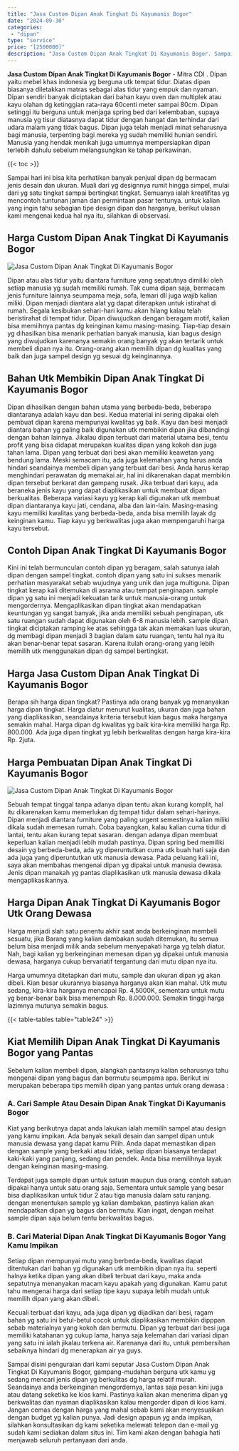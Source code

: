 ```yaml
---
title: "Jasa Custom Dipan Anak Tingkat Di Kayumanis Bogor"
date: "2024-09-30"
categories:
 - "dipan"
type: "service"
price: "[2500000]"
description: "Jasa Custom Dipan Anak Tingkat Di Kayumanis Bogor. Sampai disini penguraian dari kami seputar Jasa Custom Dipan Anak Tingkat Di Kayumanis Bogor, gampang-muda..."
---
```


**Jasa Custom Dipan Anak Tingkat Di Kayumanis Bogor** - Mitra CDI . Dipan yaitu mebel khas indonesia yg berguna utk tempat tidur. Diatas dipan biasanya diletakkan matras sebagai alas tidur yang empuk dan nyaman. Dipan sendiri banyak diciptakan dari bahan kayu oven dan multiplek atau kayu olahan dg ketinggian rata-raya 60centi meter sampai 80cm. Dipan setinggi itu berguna untuk menjaga spring bed dari kelembaban, supaya manusia yg tisur diatasnya dapat tidur dengan hangat dan terhindar dari udara malam yang tidak bagus. Dipan juga telah menjadi minat seharusnya bagi manusia, terpenting bagi mereka yg sudah memiliki hunian sendiri. Manusia yang hendak menikah juga umumnya mempersiapkan dipan terlebih dahulu sebelum melangsungkan ke tahap perkawinan.

{{< toc >}}

Sampai hari ini bisa kita perhatikan banyak penjual dipan dg bermacam jenis desain dan ukuran. Muali dari yg designnya rumit hingga simpel, mulai dari yg satu tingkat sampai bertingkat tingkat. Semuanya ialah kreatifitas yg mencontoh tuntunan jaman dan permintaan pasar tentunya. untuk kalian yang ingin tahu sebagian tipe design dipan dan harganya, berikut ulasan kami mengenai kedua hal nya itu, silahkan di observasi.

## Harga Custom Dipan Anak Tingkat Di Kayumanis Bogor

![Jasa Custom Dipan Anak Tingkat Di Kayumanis Bogor](/images/mebel/dipan-anak-013-1.jpg)

Dipan atau alas tidur yaitu diantara furniture yang sepatutnya dimiliki oleh setiap manusia yg sudah memiliki rumah. Tak cuma dipan saja, bermacam jenis furniture lainnya seumpama meja, sofa, lemari dll juga wajib kalian miliki. Dipan menjadi diantara alat yg dapat diterapkan untuk istirahat di rumah. Segala kesibukan sehari-hari kamu akan hilang kalau telah beristirahat di tempat tidur. Dipan diwujudkan dengan beragam motif, kalian bisa memiihnya pantas dg keinginan kamu masing-masing. Tiap-tiap desain yg dihasilkan bisa menarik perhatian banyak manusia, kian bagus design yang diwujudkan karenanya semakin orang banyak yg akan tertarik untuk membeli dipan nya itu. Orang-orang akan memilih dipan dg kualitas yang baik dan juga sampel design yg sesuai dg keinginannya.

## Bahan Utk Membikin Dipan Anak Tingkat Di Kayumanis Bogor

Dipan dihasilkan dengan bahan utama yang berbeda-beda, beberapa diantaranya adalah kayu dan besi. Kedua material ini sering dipakai oleh pembuat dipan karena mempunyai kwalitas yg baik. Kayu dan besi menjadi diantara bahan yg paling baik digunakan utk membikin dipan jika dibandingi dengan bahan lainnya. Jikalau dipan terbuat dari material utama besi, tentu profit yang bisa didapat merupakan kualitas dipan yang kokoh dan juga tahan lama. Dipan yang terbuat dari besi akan memiliki keawetan yang bendung lama. Meski semacam itu, ada juga kelemahan yang harus anda hindari seandainya membeli dipan yang terbuat dari besi. Anda harus kerap menghindari perawatan dg memakai air, hal ini dikarenakan dapat membikin dipan tersebut berkarat dan gampang rusak. Jika terbuat dari kayu, ada beraneka jenis kayu yang dapat diaplikasikan untuk membuat dipan berkualitas. Beberapa variasi kayu yg kerap kali digunakan utk membuat dipan diantaranya kayu jati, cendana, alba dan lain-lain. Masing-masing kayu memiliki kwalitas yang berbeda-beda, anda bisa memilih layak dg keinginan kamu. Tiap kayu yg berkwalitas juga akan mempengaruhi harga kayu tersebut.

## Contoh Dipan Anak Tingkat Di Kayumanis Bogor

Kini ini telah bermunculan contoh dipan yg beragam, salah satunya ialah dipan dengan sampel tingkat. contoh dipan yang satu ini sukses menarik perhatian masyarakat sebab wujudnya yang unik dan juga multiguna. Dipan tingkat kerap kali ditemukan di asrama atau tempat penginapan. sample dipan yg satu ini menjadi kekuatan tarik untuk manusia-orang untuk mengordernya. Mengaplikasikan dipan tingkat akan mendapatkan keuntungan yg sangat banyak, jika anda memiliki sebuah penginapan, utk satu ruangan sudah dapat digunakan oleh 6-8 manusia lebih. sample dipan tingkat diciptakan ramping ke atas sehingga tak akan memakan luas ukuran, dg membagi dipan menjadi 3 bagian dalam satu ruangan, tentu hal nya itu akan benar-benar tepat sasaran. Karena itulah orang-orang yang lebih memilih utk menggunakan dipan dg sampel bertingkat.

## Harga Jasa Custom Dipan Anak Tingkat Di Kayumanis Bogor

Berapa sih harga dipan tingkat? Pastinya ada orang banyak yg menanyakan harga dipan tingkat. Harga diatur menurut kualitas, ukuran dan juga bahan yang diaplikasikan, seandainya kriteria tersebut kian bagus maka harganya semakin mahal. Harga dipan dg kwalitas yg baik kira-kira memiliki harga Rp. 800.000. Ada juga dipan tingkat yg lebih berkwalitas dengan harga kira-kira Rp. 2juta.

## Harga Pembuatan Dipan Anak Tingkat Di Kayumanis Bogor

![Jasa Custom Dipan Anak Tingkat Di Kayumanis Bogor](/images/mebel/dipan-dewasa-011.jpg)

Sebuah tempat tinggal tanpa adanya dipan tentu akan kurang komplit, hal itu dikarenakan kamu memerlukan dg tempat tidur dalam sehari-harinya. Dipan menjadi diantara furniture yang paling urgent semestinya kalian miliki dikala sudah memesan rumah. Coba bayangkan, kalau kalian cuma tidur di lantai, tentu akan kurang tepat sasaran. dengan adanya dipan membuat keperluan kalian menjadi lebih mudah pastinya. Dipan spring bed memiliki desain yg berbeda-beda, ada yg diperuntutkan cuma utk buah hati saja dan ada juga yang diperuntutkan utk manusia dewasa. Pada peluang kali ini, saya akan membahas mengenai dipan yg dipakai untuk manusia dewasa. Jenis dipan manakah yg pantas diaplikasikan utk manusia dewasa dikala mengaplikasikannya.

## Harga Dipan Anak Tingkat Di Kayumanis Bogor Utk Orang Dewasa

Harga menjadi slah satu penentu akhir saat anda berkeinginan membeli sesuatu, jika Barang yang kalian dambakan sudah ditemukan, itu semua belum bisa menjadi milik anda sebelum menyepakati harga yg telah diatur. Nah, bagi kalian yg berkeinginan memesan dipan yg dipakai untuk manusia dewasa, harganya cukup bervariatif tergantung dari mutu dipan nya itu.

Harga umumnya ditetapkan dari mutu, sample dan ukuran dipan yg akan dibeli. Kian besar ukurannya biasanya harganya akan kian mahal. Utk mutu sedang, kira-kira harganya mencapai Rp. 4,5000K, sementara untuk mutu yg benar-benar baik bisa menempuh Rp. 8.000.000. Semakin tinggi harga lazimnya mutunya semakin bagus.

{{< table-tables table="table24" >}}

## Kiat Memilih Dipan Anak Tingkat Di Kayumanis Bogor yang Pantas

Sebelum kalian membeli dipan, alangkah pantasnya kalian seharusnya tahu mengenai dipan yang bagus dan bermutu seumpama apa. Berikut ini merupakan beberapa tips memilih dipan yang pantas untuk orang dewasa :

### A. Cari Sample Atau Desain Dipan Anak Tingkat Di Kayumanis Bogor

Kiat yang berikutnya dapat anda lakukan ialah memilih sampel atau design yang kamu impikan. Ada banyak sekali desain dan sampel dipan untuk manusia dewasa yang dapat kamu Pilih. Anda dapat memastikan dipan dengan sample yang berkaki atau tidak, setiap dipan biasanya terdapat kaki-kaki yang panjang, sedang dan pendek. Anda bisa memilihnya layak dengan keinginan masing-masing.

Terdapat juga sample dipan untuk satuan maupun dua orang, contoh satuan dipakai hanya untuk satu orang saja. Sementara untuk sample yang besar bisa diaplikasikan untuk tidur 2 atau tiga manusia dalam satu ranjang. dengan menentukan sample yg kalian dambakan, pastinya kalian akan mendapatkan dipan yg bagus dan bermutu. Kian ingat, dengan meihat sample dipan saja belum tentu berkwalitas bagus.

### B. Cari Material Dipan Anak Tingkat Di Kayumanis Bogor Yang Kamu Impikan

Setiap dipan mempunyai mutu yang berbeda-beda, kwalitas dapat ditentukan dari bahan yg digunakan utk membikin dipan nya itu. seperti halnya ketika dipan yang akan dibeli terbuat dari kayu, maka anda sepatutnya menanyakan macam kayu apakah yang digunakan. Kamu patut tahu mengenai harga dari setiap tipe kayu supaya lebih mudah untuk memilih dipan yang akan dibeli.

Kecuali terbuat dari kayu, ada juga dipan yg dijadikan dari besi, ragam bahan yg satu ini betul-betul cocok untuk diaplikasikan membikin dipppan sebab materialnya yang kokoh dan bermutu. Dipan yg terbuat dari besi juga memiliki katahanan yg cukup lama, hanya saja kelemahan dari variasi dipan yang satu ini ialah jikalau terkena air. Karenanya dari itu, untuk pembersihan sebaiknya hindari dg menerapkan air ya guys.

Sampai disini penguraian dari kami seputar Jasa Custom Dipan Anak Tingkat Di Kayumanis Bogor, gampang-mudahan berguna utk kamu yg sedang mencari jenis dipan yg berkulitas dg harga relatif murah. Seandainya anda berkeinginan mengordernya, lantas saja pesan kini juga atau datang seketika ke kios kami. Pastinya kalian akan menerima dipan yg berkwalitas dan nyaman diaplikasikan kalau mengorder dipan di kios kami. Jangan cemas dengan harga yang mahal sebab kami akan menyesuaikan dengan budget yg kalian punya. Jadi design apapun yg anda impikan, silahkan konsultasikan dg kami seketika melewati telepon dan e-mail yg sudah kami sediakan dalam situs ini. Tim kami akan dengan bahagia hati menjawab seluruh pertanyaan dari anda.
